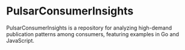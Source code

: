 # PulsarConsumerInsights
PulsarConsumerInsights is a repository for analyzing high-demand publication patterns among consumers, featuring examples in Go and JavaScript. 
